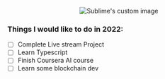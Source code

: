 <p align="center">
  <img src="https://github.com/ianyxtan/ianyxtan/blob/main/imagination.png?raw=true" alt="Sublime's custom image"/>
</p>

### Things I would like to do in 2022: 

- [ ] Complete Live stream Project 
- [ ] Learn Typescript
- [ ] Finish Coursera AI course
- [ ] Learn some blockchain dev
